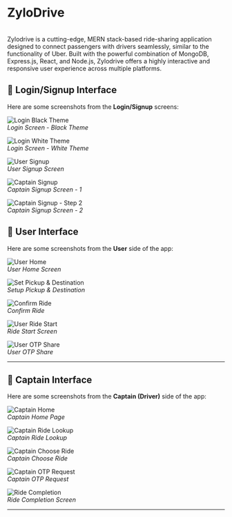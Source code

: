 # ZyloDrive 
 <br/>  
Zylodrive is a cutting-edge, MERN stack-based ride-sharing application designed to connect passengers with drivers seamlessly, similar to the functionality of Uber. Built with the powerful combination of MongoDB, Express.js, React, and Node.js, Zylodrive offers a highly interactive and responsive user experience across multiple platforms.


## 🔐 Login/Signup Interface  
Here are some screenshots from the **Login/Signup** screens:

![Login Black Theme](https://raw.githubusercontent.com/PANKAJGUSAIN/ZyloDrive/main/ZyloDrive%20Demo/loginBlack.png)  
*Login Screen - Black Theme*

![Login White Theme](https://raw.githubusercontent.com/PANKAJGUSAIN/ZyloDrive/main/ZyloDrive%20Demo/loginWhite.png)  
*Login Screen - White Theme*

![User Signup](https://raw.githubusercontent.com/PANKAJGUSAIN/ZyloDrive/main/ZyloDrive%20Demo/singup%20user%20page.png)  
*User Signup Screen*

![Captain Signup](https://raw.githubusercontent.com/PANKAJGUSAIN/ZyloDrive/main/ZyloDrive%20Demo/captain%20signup%20page.png)  
*Captain Signup Screen - 1*

![Captain Signup - Step 2](https://raw.githubusercontent.com/PANKAJGUSAIN/ZyloDrive/main/ZyloDrive%20Demo/captain%20singup%20page%202.png)  
*Captain Signup Screen - 2*



## 🚗 User Interface  
Here are some screenshots from the **User** side of the app:

![User Home](https://raw.githubusercontent.com/PANKAJGUSAIN/ZyloDrive/main/ZyloDrive%20Demo/UserHomePage.png)  
*User Home Screen*

![Set Pickup & Destination](https://raw.githubusercontent.com/PANKAJGUSAIN/ZyloDrive/main/ZyloDrive%20Demo/setuppickupanddestination.png)  
*Setup Pickup & Destination*

![Confirm Ride](https://raw.githubusercontent.com/PANKAJGUSAIN/ZyloDrive/main/ZyloDrive%20Demo/ConfirmRide.png)  
*Confirm Ride*

![User Ride Start](https://raw.githubusercontent.com/PANKAJGUSAIN/ZyloDrive/main/ZyloDrive%20Demo/userridestart.png)  
*Ride Start Screen*

![User OTP Share](https://raw.githubusercontent.com/PANKAJGUSAIN/ZyloDrive/main/ZyloDrive%20Demo/userOTPshare.png)  
*User OTP Share*

---

## 🚖 Captain Interface  
Here are some screenshots from the **Captain (Driver)** side of the app:

![Captain Home](https://raw.githubusercontent.com/PANKAJGUSAIN/ZyloDrive/main/ZyloDrive%20Demo/CaptainHomePage.png)  
*Captain Home Page*

![Captain Ride Lookup](https://raw.githubusercontent.com/PANKAJGUSAIN/ZyloDrive/main/ZyloDrive%20Demo/captainRideLookup.png)  
*Captain Ride Lookup*

![Captain Choose Ride](https://raw.githubusercontent.com/PANKAJGUSAIN/ZyloDrive/main/ZyloDrive%20Demo/captainchooseride.png)  
*Captain Choose Ride*

![Captain OTP Request](https://raw.githubusercontent.com/PANKAJGUSAIN/ZyloDrive/main/ZyloDrive%20Demo/captainrequestotptostart.png)  
*Captain OTP Request*

![Ride Completion](https://raw.githubusercontent.com/PANKAJGUSAIN/ZyloDrive/main/ZyloDrive%20Demo/agentridecompletion.png)  
*Ride Completion Screen*

---
